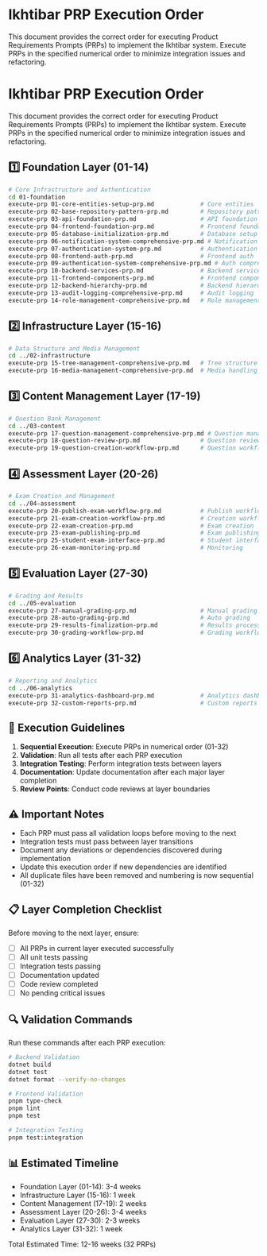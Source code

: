 # Ikhtibar PRP Execution Order

This document provides the correct order for executing Product Requirements Prompts (PRPs) to implement the Ikhtibar system. Execute PRPs in the specified numerical order to minimize integration issues and refactoring.

# Ikhtibar PRP Execution Order

This document provides the correct order for executing Product Requirements Prompts (PRPs) to implement the Ikhtibar system. Execute PRPs in the specified numerical order to minimize integration issues and refactoring.

## 1️⃣ Foundation Layer (01-14)
```bash
# Core Infrastructure and Authentication
cd 01-foundation
execute-prp 01-core-entities-setup-prp.md             # Core entities
execute-prp 02-base-repository-pattern-prp.md         # Repository pattern
execute-prp 03-api-foundation-prp.md                  # API foundation
execute-prp 04-frontend-foundation-prp.md             # Frontend foundation
execute-prp 05-database-initialization-prp.md         # Database setup
execute-prp 06-notification-system-comprehensive-prp.md # Notification system
execute-prp 07-authentication-system-prp.md           # Authentication
execute-prp 08-frontend-auth-prp.md                   # Frontend auth
execute-prp 09-authentication-system-comprehensive-prp.md # Auth comprehensive
execute-prp 10-backend-services-prp.md                # Backend services
execute-prp 11-frontend-components-prp.md             # Frontend components
execute-prp 12-backend-hierarchy-prp.md               # Backend hierarchy
execute-prp 13-audit-logging-comprehensive-prp.md     # Audit logging
execute-prp 14-role-management-comprehensive-prp.md   # Role management
```

## 2️⃣ Infrastructure Layer (15-16)
```bash
# Data Structure and Media Management
cd ../02-infrastructure
execute-prp 15-tree-management-comprehensive-prp.md   # Tree structure
execute-prp 16-media-management-comprehensive-prp.md  # Media handling
```

## 3️⃣ Content Management Layer (17-19)
```bash
# Question Bank Management
cd ../03-content
execute-prp 17-question-management-comprehensive-prp.md # Question management
execute-prp 18-question-review-prp.md                 # Question review
execute-prp 19-question-creation-workflow-prp.md      # Question workflow
```

## 4️⃣ Assessment Layer (20-26)
```bash
# Exam Creation and Management
cd ../04-assessment
execute-prp 20-publish-exam-workflow-prp.md           # Publish workflow
execute-prp 21-exam-creation-workflow-prp.md          # Creation workflow
execute-prp 22-exam-creation-prp.md                   # Exam creation
execute-prp 23-exam-publishing-prp.md                 # Exam publishing
execute-prp 25-student-exam-interface-prp.md          # Student interface
execute-prp 26-exam-monitoring-prp.md                 # Monitoring
```

## 5️⃣ Evaluation Layer (27-30)
```bash
# Grading and Results
cd ../05-evaluation
execute-prp 27-manual-grading-prp.md                  # Manual grading
execute-prp 28-auto-grading-prp.md                    # Auto grading
execute-prp 29-results-finalization-prp.md            # Results processing
execute-prp 30-grading-workflow-prp.md                # Grading workflow
```

## 6️⃣ Analytics Layer (31-32)
```bash
# Reporting and Analytics
cd ../06-analytics
execute-prp 31-analytics-dashboard-prp.md             # Analytics dashboard
execute-prp 32-custom-reports-prp.md                  # Custom reports
```

## 🔄 Execution Guidelines

1. **Sequential Execution**: Execute PRPs in numerical order (01-32)
2. **Validation**: Run all tests after each PRP execution
3. **Integration Testing**: Perform integration tests between layers
4. **Documentation**: Update documentation after each major layer completion
5. **Review Points**: Conduct code reviews at layer boundaries

## ⚠️ Important Notes

- Each PRP must pass all validation loops before moving to the next
- Integration tests must pass between layer transitions
- Document any deviations or dependencies discovered during implementation
- Update this execution order if new dependencies are identified
- All duplicate files have been removed and numbering is now sequential (01-32)

## 📋 Layer Completion Checklist

Before moving to the next layer, ensure:
- [ ] All PRPs in current layer executed successfully
- [ ] All unit tests passing
- [ ] Integration tests passing
- [ ] Documentation updated
- [ ] Code review completed
- [ ] No pending critical issues

## 🔍 Validation Commands

Run these commands after each PRP execution:

```bash
# Backend Validation
dotnet build
dotnet test
dotnet format --verify-no-changes

# Frontend Validation
pnpm type-check
pnpm lint
pnpm test

# Integration Testing
pnpm test:integration
```

## 📊 Estimated Timeline

- Foundation Layer (01-14): 3-4 weeks
- Infrastructure Layer (15-16): 1 week
- Content Management (17-19): 2 weeks
- Assessment Layer (20-26): 3-4 weeks
- Evaluation Layer (27-30): 2-3 weeks
- Analytics Layer (31-32): 1 week

Total Estimated Time: 12-16 weeks (32 PRPs)

